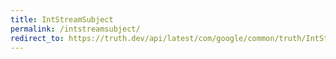 ```yaml
---
title: IntStreamSubject
permalink: /intstreamsubject/
redirect_to: https://truth.dev/api/latest/com/google/common/truth/IntStreamSubject.html
---
```

